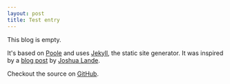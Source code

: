 ```yaml
---
layout: post
title: Test entry
---
```


This blog is empty.

It's based on [Poole](https://www.getpoole.com) and uses
[Jekyll](http://jekyllrb.com), the static site generator.  It was
inspired by a
[blog post](http://joshualande.com/jekyll-github-pages-poole/) by
[Joshua Lande](http://joshualande.com/).

Checkout the source on [GitHub](https://github.com/sstucki.github.io).
